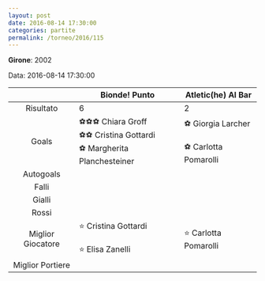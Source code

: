 ```yaml
---
layout: post
date: 2016-08-14 17:30:00
categories: partite
permalink: /torneo/2016/115
---
```

**Girone**: 2002

Data: 2016-08-14 17:30:00

| | Bionde! Punto | Atletic(he) Al Bar |
|:-----:|-----|-----|
Risultato|6|2
Goals|⚽⚽⚽ Chiara Groff<br/>⚽⚽ Cristina Gottardi<br/>⚽ Margherita Planchesteiner|⚽ Giorgia Larcher<br/><br/>⚽ Carlotta Pomarolli<br/>
Autogoals||
Falli||
Gialli||
Rossi||
Miglior Giocatore|⭐ Cristina Gottardi<br/><br/>⭐ Elisa Zanelli<br/>|⭐ Carlotta Pomarolli<br/>
Miglior Portiere||